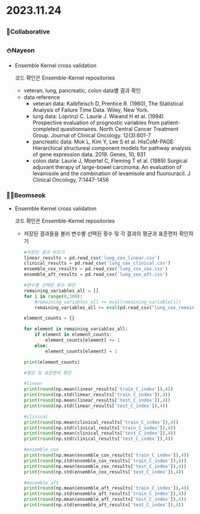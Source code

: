 # 2023.11.24

## <Collaborative work>

### 🌟Collaborative

## <Personal Work>

### ⛄Nayeon

- Ensemble Kernel cross validation
    
    코드 확인은 Ensemble-Kernel repositories 
    
    - veteran, lung, pancreatic, colon data별 결과 확인
    - data reference
        - veteran data: Kalbfleisch D, Prentice R. (1980), The Statistical Analysis of Failure Time Data. Wiley, New York.
        - lung data: Loprinzi C. Laurie J. Wieand H et al. (1994) Prospective evaluation of prognostic variables from patient-completed questionnaires. North Central Cancer Treatment Group. Journal of Clinical Oncology. 12(3):601-7
        - pancreatic data: Mok L, Kim Y, Lee S et al. HisCoM-PAGE: Hierarchical structureal component models for pathway analysis of gene expression data. 2019. Genes, 10, 931
        - colon data: Laurie J, Moertel C, Fleming T et al. (1989) Surgical adjuvant therapy of large-bowel carcinoma: An evaluation of levamisole and the combination of levamisole and fluorouracil. J Clinical Oncology, 7:1447-1456

### 💪🏻Beomseok

- Ensemble Kernel cross validation
    
    코드 확인은 Ensemble-Kernel repositories 
    
    - 저장된 결과들을 불러 변수별 선택된 횟수 및 각 결과의 평균과 표준편차 확인하기
        
        ```python
        #저장된 결과 부르기
        linear_results = pd.read_csv('lung_cox_linear.csv')
        clinical_results = pd.read_csv('lung_cox_clinical.csv')
        ensemble_cox_results = pd.read_csv('lung_cox_cox.csv')
        ensemble_aft_results = pd.read_csv('lung_cox_aft.csv')
        ```
        
        ```python
        #변수별 선택된 횟수 확인
        remaining_variables_all = []
        for i in range(0,100):
            #remaining_variables_all += eval(remaining_variable[i])
            remaining_variables_all += eval(pd.read_csv("lung_cox_remaining_variables.csv")['variable'][i])
        
        element_counts = {}
        
        for element in remaining_variables_all:
            if element in element_counts:
                element_counts[element] += 1
            else:
                element_counts[element] = 1
        
        print(element_counts)
        ```
        
        ```python
        #평균 및 표준편차 확인
        
        #linear
        print(round(np.mean(linear_results['train_C_index']),4))
        print(round(np.std(linear_results['train_C_index']),4))
        print(round(np.mean(linear_results['test_C_index']),4))
        print(round(np.std(linear_results['test_C_index']),4))
        
        #clinical
        print(round(np.mean(clinical_results['train_C_index']),4))
        print(round(np.std(clinical_results['train_C_index']),4))
        print(round(np.mean(clinical_results['test_C_index']),4))
        print(round(np.std(clinical_results['test_C_index']),4))
        
        #ensemble_cox
        print(round(np.mean(ensemble_cox_results['train_C_index']),4))
        print(round(np.std(ensemble_cox_results['train_C_index']),4))
        print(round(np.mean(ensemble_cox_results['test_C_index']),4))
        print(round(np.std(ensemble_cox_results['test_C_index']),4))
        
        #ensemble_aft
        print(round(np.mean(ensemble_aft_results['train_C_index']),4))
        print(round(np.std(ensemble_aft_results['train_C_index']),4))
        print(round(np.mean(ensemble_aft_results['test_C_index']),4))
        print(round(np.std(ensemble_aft_results['test_C_index']),4))
        ```
